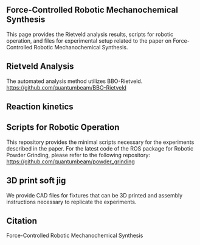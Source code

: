 ## Force-Controlled Robotic Mechanochemical Synthesis
This page provides the Rietveld analysis results, scripts for robotic operation, and files for experimental setup related to the paper on Force-Controlled Robotic Mechanochemical Synthesis.

## Rietveld Analysis

The automated analysis method utilizes BBO-Rietveld.
https://github.com/quantumbeam/BBO-Rietveld

## Reaction kinetics


## Scripts for Robotic Operation
This repository provides the minimal scripts necessary for the experiments described in the paper. For the latest code of the ROS package for Robotic Powder Grinding, please refer to the following repository:
https://github.com/quantumbeam/powder_grinding

## 3D print soft jig
We provide CAD files for fixtures that can be 3D printed and assembly instructions necessary to replicate the experiments.

## Citation
Force-Controlled Robotic Mechanochemical Synthesis